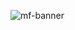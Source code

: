 ![mf-banner](https://github.com/miraclefactory/.github/assets/89094576/730388ea-9176-40c6-9704-0813f99d97f4)

